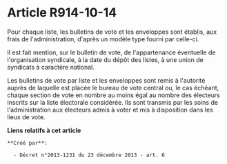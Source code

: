 # Article R914-10-14

Pour chaque liste, les bulletins de vote et les enveloppes sont établis, aux frais de l'administration, d'après un modèle
type fourni par celle-ci. 

Il est fait mention, sur le bulletin de vote, de l'appartenance éventuelle de l'organisation syndicale, à la date du dépôt
des listes, à une union de syndicats à caractère national. 

Les bulletins de vote par liste et les enveloppes sont remis à l'autorité auprès de laquelle est placée le bureau de vote
central ou, le cas échéant, chaque section de vote en nombre au moins égal au nombre des électeurs inscrits sur la liste
électorale considérée. Ils sont transmis par les soins de l'administration aux électeurs admis à voter et mis à disposition
dans les lieux de vote.

**Liens relatifs à cet article**

	**Créé par**:

	  - Décret n°2013-1231 du 23 décembre 2013 - art. 6
